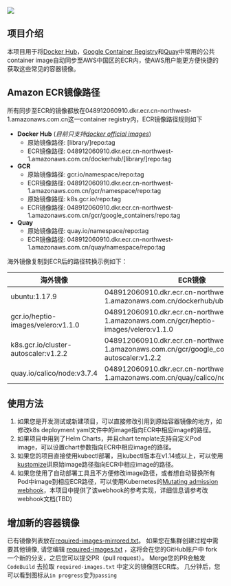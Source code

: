 ![](https://codebuild.ap-northeast-1.amazonaws.com/badges?uuid=eyJlbmNyeXB0ZWREYXRhIjoiU0k4WjlocEs4SXRqWmoxQTd4MzJIUUE1Nk1KU01UODBFTWRjdkRWclB4VDdoTWdjb0M0R2czaVoxWkRRQ041bkFlNlRoR1ArdVV3MHF0eGdyN3lPc3ZzPSIsIml2UGFyYW1ldGVyU3BlYyI6IkdZcnFHOFk5aE9UUmZydkciLCJtYXRlcmlhbFNldFNlcmlhbCI6MX0%3D&branch=master)


## 项目介绍
本项目用于将[Docker Hub](https://hub.docker.com/)，[Google Container Registry](https://console.cloud.google.com/gcr/images/google-containers/GLOBAL?pli=1)和[Quay](https://quay.io/search)中常用的公共container image自动同步至AWS中国区的ECR内，使AWS用户能更方便快捷的获取这些常见的容器镜像。

## Amazon ECR镜像路径
所有同步至ECR的镜像都放在048912060910.dkr.ecr.cn-northwest-1.amazonaws.com.cn这一container registry内，ECR镜像路径规则如下
* **Docker Hub** (*目前只支持[docker official images](https://github.com/docker-library/official-images)*)
    * 原始镜像路径: [library/]repo:tag
    * ECR镜像路径: 048912060910.dkr.ecr.cn-northwest-1.amazonaws.com.cn/dockerhub/[library/]repo:tag
* **GCR**
    * 原始镜像路径: gcr.io/namespace/repo:tag
    * ECR镜像路径: 048912060910.dkr.ecr.cn-northwest-1.amazonaws.com.cn/gcr/namespace/repo:tag
    * 原始镜像路径: k8s.gcr.io/repo:tag
    * ECR镜像路径: 048912060910.dkr.ecr.cn-northwest-1.amazonaws.com.cn/gcr/google_containers/repo:tag
* **Quay**
    * 原始镜像路径: quay.io/namespace/repo:tag
    * ECR镜像路径: 048912060910.dkr.ecr.cn-northwest-1.amazonaws.com.cn/quay/namespace/repo:tag 

海外镜像复制到ECR后的路径转换示例如下：

| 海外镜像         | ECR镜像  |
|------------    |---------|
| ubuntu:1.17.9  | 048912060910.dkr.ecr.cn-northwest-1.amazonaws.com.cn/dockerhub/ubuntu:1.17.9 |
| gcr.io/heptio-images/velero:v1.1.0 | 048912060910.dkr.ecr.cn-northwest-1.amazonaws.com.cn/gcr/heptio-images/velero:v1.1.0 |
| k8s.gcr.io/cluster-autoscaler:v1.2.2 | 048912060910.dkr.ecr.cn-northwest-1.amazonaws.com.cn/gcr/google_containers/cluster-autoscaler:v1.2.2 |
| quay.io/calico/node:v3.7.4 | 048912060910.dkr.ecr.cn-northwest-1.amazonaws.com.cn/quay/calico/node:v3.7.4 |

## 使用方法
1. 如果您是开发测试或新建项目，可以直接修改引用到原始容器镜像的地方，如修改k8s deployment yaml文件中的image指向ECR中相应image的路径。
2. 如果项目中用到了Helm Charts，并且chart template支持自定义Pod image，可以设置chart参数指向ECR中相应image的路径。
3. 如果您的项目直接使用kubectl部署，且kubectl版本在v1.14或以上，可以使用[kustomize](https://kubernetes.io/docs/tasks/manage-kubernetes-objects/kustomization/)讲原始image路径指向ECR中相应image的路径。
4. 如果您使用了自动部署工具且不方便修改image路径，或者想自动替换所有Pod中image到相应ECR路径，可以使用Kubernetes的[Mutating admission webhook](https://kubernetes.io/docs/reference/access-authn-authz/admission-controllers/#mutatingadmissionwebhook)，本项目中提供了该webhook的参考实现，详细信息请参考改webhook文档(TBD)

## 增加新的容器镜像
已有镜像列表放在[required-images-mirrored.txt](./mirror/required-images-mirrored.txt)。 
如果您在集群创建过程中需要其他镜像, 请您编辑 [required-images.txt](./mirror/required-images.txt) ，这将会在您的GitHub账户中 fork 一个新的分支，之后您可以提交PR（pull request）。 Merge您的PR会触发`CodeBuild` 去拉取 `required-images.txt` 中定义的镜像回ECR库。 几分钟后，您可以看到图标从`in progress`变为`passing`
